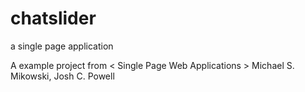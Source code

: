 # chatslider
a single page application

A example project from < Single Page Web Applications > Michael S. Mikowski, Josh C. Powell
